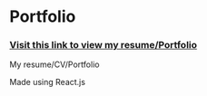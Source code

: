# Portfolio
### [Visit this link to view my resume/Portfolio](deepgosalia1.github.io/portfolio)

My resume/CV/Portfolio

Made using React.js
